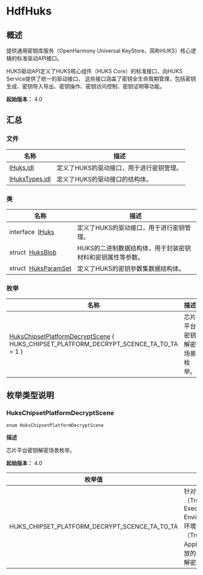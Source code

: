 # HdfHuks


## 概述

提供通用密钥库服务（OpenHarmony Universal KeyStore，简称HUKS）核心逻辑的标准驱动API接口。

HUKS驱动API定义了HUKS核心组件（HUKS Core）的标准接口，向HUKS Service提供了统一的驱动接口， 这些接口涵盖了密钥全生命周期管理，包括密钥生成、密钥导入导出、密钥操作、密钥访问控制、密钥证明等功能。

**起始版本：** 4.0


## 汇总


### 文件

| 名称 | 描述 | 
| -------- | -------- |
| [IHuks.idl](_i_huks_8idl.md) | 定义了HUKS的驱动接口，用于进行密钥管理。 | 
| [IHuksTypes.idl](_i_huks_types_8idl.md) | 定义了HUKS的驱动接口的结构体。 | 


### 类

| 名称 | 描述 | 
| -------- | -------- |
| interface&nbsp;&nbsp;[IHuks](interface_i_huks.md) | 定义了HUKS的驱动接口，用于进行密钥管理。 | 
| struct&nbsp;&nbsp;[HuksBlob](_huks_blob.md) | HUKS的二进制数据结构体，用于封装密钥材料和密钥属性等参数。 | 
| struct&nbsp;&nbsp;[HuksParamSet](_huks_param_set.md) | 定义了HUKS的密钥参数集数据结构体。 | 


### 枚举

| 名称 | 描述 | 
| -------- | -------- |
| [HuksChipsetPlatformDecryptScene](#hukschipsetplatformdecryptscene) { HUKS_CHIPSET_PLATFORM_DECRYPT_SCENCE_TA_TO_TA = 1 } | 芯片平台密钥解密场景枚举。 | 


## 枚举类型说明


### HuksChipsetPlatformDecryptScene

```
enum HuksChipsetPlatformDecryptScene
```

**描述**


芯片平台密钥解密场景枚举。

**起始版本：** 4.0

| 枚举值 | 描述 | 
| -------- | -------- |
| HUKS_CHIPSET_PLATFORM_DECRYPT_SCENCE_TA_TO_TA | 针对TEE（Trusted Execution Environment）环境中的应用（Trusted Application)开放的平台密钥解密场景。 | 
